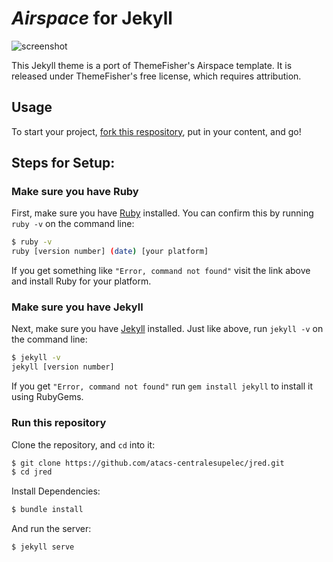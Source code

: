 # _Airspace_ for Jekyll
![screenshot](screenshots/home.png "Description goes here")

This Jekyll theme is a port of ThemeFisher's Airspace template. It is released under ThemeFisher's free license, which requires attribution.

## Usage
To start your project, [fork this respository](https://github.com/ndrewtl/airspace-jekyll/fork), put in your content, and go!

## Steps for Setup:

### Make sure you have Ruby

First, make sure you have [Ruby](https://www.ruby-lang.org/en/) installed. You can confirm this by running `ruby -v` on the command line:

```sh
$ ruby -v
ruby [version number] (date) [your platform]
```

If you get something like `"Error, command not found"` visit the link above and install Ruby for your platform.


### Make sure you have Jekyll

Next, make sure you have [Jekyll](https://jekyllrb.com/) installed. Just like above, run `jekyll -v` on the command line:

```sh
$ jekyll -v
jekyll [version number]
```
If you get `"Error, command not found"` run `gem install jekyll` to install it using RubyGems.

### Run this repository
Clone the repository, and `cd` into it:
```sh
$ git clone https://github.com/atacs-centralesupelec/jred.git
$ cd jred
```

Install Dependencies:
```sh
$ bundle install
```

And run the server:
```sh
$ jekyll serve
```
